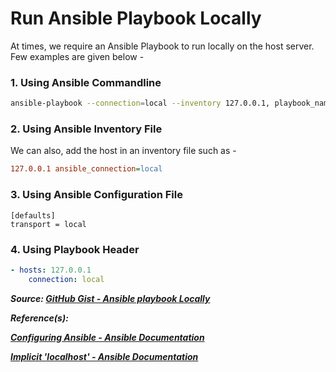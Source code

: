 # Run Ansible Playbook Locally

At times, we require an Ansible Playbook to run locally on the host server. Few examples are given below -

### 1. Using Ansible Commandline

```bash
ansible-playbook --connection=local --inventory 127.0.0.1, playbook_name.yml
```

### 2. Using Ansible Inventory File

We can also, add the host in an inventory file such as -

```ini
127.0.0.1 ansible_connection=local
```

### 3. Using Ansible Configuration File

```code
[defaults]
transport = local
```

### 4. Using Playbook Header

```yaml
- hosts: 127.0.0.1
    connection: local
```

**_Source: [GitHub Gist - Ansible playbook Locally](https://gist.github.com/alces/caa3e7e5f46f9595f715f0f55eef65c1)_**

***Reference(s):***

***[Configuring Ansible - Ansible Documentation](https://docs.ansible.com/ansible/latest/installation_guide/intro_configuration.html)***

***[Implicit 'localhost' - Ansible Documentation](https://docs.ansible.com/ansible/latest/inventory/implicit_localhost.html)***
